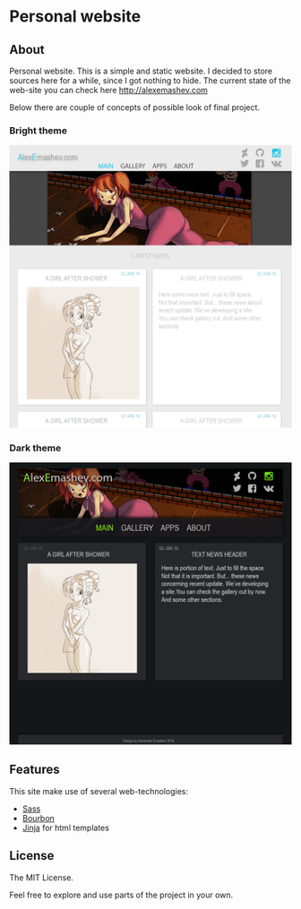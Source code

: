 # Personal website

## About

Personal website. This is a simple and static website. I decided to store sources here for a while, since I got nothing to hide. The current state of the web-site you can check here http://alexemashev.com

Below there are couple of concepts of possible look of final project.

### Bright theme

![BrightSide](templates/template_bright_side.png)

### Dark theme

![DarkSide](templates/template_dark_side.png)

## Features

This site make use of several web-technologies:

- [Sass](https://sass-lang.com/)
- [Bourbon](https://www.bourbon.io/)
- [Jinja](http://jinja.pocoo.org/) for html templates

## License

The MIT License.

Feel free to explore and use parts of the project in your own.